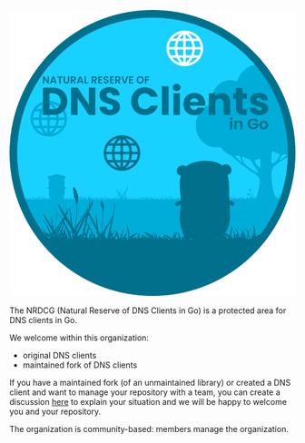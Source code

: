 <p align="center">
  <img alt="nrdcg logo" src="https://raw.githubusercontent.com/nrdcg/.github/main/profile/nrdcg-logo-v3.png">
</p>

The NRDCG (Natural Reserve of DNS Clients in Go) is a protected area for DNS clients in Go.

We welcome within this organization:
- original DNS clients
- maintained fork of DNS clients

If you have a maintained fork (of an unmaintained library) or created a DNS client and want to manage your repository with a team, you can create a discussion [here]([https://github.com/nrdcg/.github/issues](https://github.com/orgs/nrdcg/discussions)) to explain your situation and we will be happy to welcome you and your repository.

The organization is community-based: members manage the organization.

